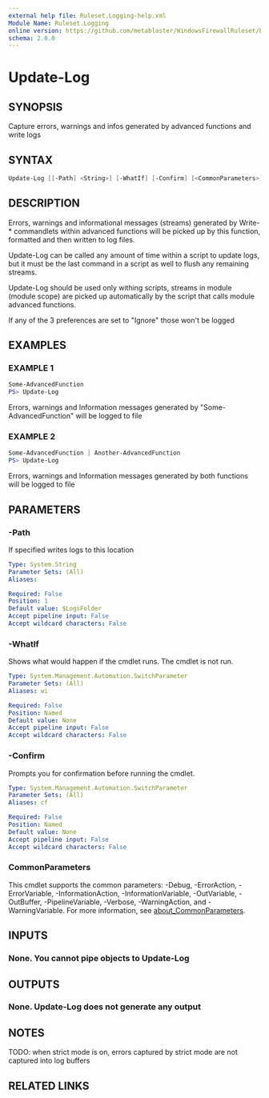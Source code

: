 ```yaml
---
external help file: Ruleset.Logging-help.xml
Module Name: Ruleset.Logging
online version: https://github.com/metablaster/WindowsFirewallRuleset/blob/master/Modules/Ruleset.Logging/Help/en-US/Update-Log.md
schema: 2.0.0
---
```


# Update-Log

## SYNOPSIS

Capture errors, warnings and infos generated by advanced functions and write logs

## SYNTAX

```powershell
Update-Log [[-Path] <String>] [-WhatIf] [-Confirm] [<CommonParameters>]
```

## DESCRIPTION

Errors, warnings and informational messages (streams) generated by Write-* commandlets within
advanced functions will be picked up by this function, formatted and then written to log files.

Update-Log can be called any amount of time within a script to update logs, but it must be the last
command in a script as well to flush any remaining streams.

Update-Log should be used only withing scripts, streams in module (module scope) are picked up
automatically by the script that calls module advanced functions.

If any of the 3 preferences are set to "Ignore" those won't be logged

## EXAMPLES

### EXAMPLE 1

```powershell
Some-AdvancedFunction
PS> Update-Log
```

Errors, warnings and Information messages generated by "Some-AdvancedFunction" will be logged to file

### EXAMPLE 2

```powershell
Some-AdvancedFunction | Another-AdvancedFunction
PS> Update-Log
```

Errors, warnings and Information messages generated by both functions will be logged to file

## PARAMETERS

### -Path

If specified writes logs to this location

```yaml
Type: System.String
Parameter Sets: (All)
Aliases:

Required: False
Position: 1
Default value: $LogsFolder
Accept pipeline input: False
Accept wildcard characters: False
```

### -WhatIf

Shows what would happen if the cmdlet runs.
The cmdlet is not run.

```yaml
Type: System.Management.Automation.SwitchParameter
Parameter Sets: (All)
Aliases: wi

Required: False
Position: Named
Default value: None
Accept pipeline input: False
Accept wildcard characters: False
```

### -Confirm

Prompts you for confirmation before running the cmdlet.

```yaml
Type: System.Management.Automation.SwitchParameter
Parameter Sets: (All)
Aliases: cf

Required: False
Position: Named
Default value: None
Accept pipeline input: False
Accept wildcard characters: False
```

### CommonParameters

This cmdlet supports the common parameters: -Debug, -ErrorAction, -ErrorVariable, -InformationAction, -InformationVariable, -OutVariable, -OutBuffer, -PipelineVariable, -Verbose, -WarningAction, and -WarningVariable. For more information, see [about_CommonParameters](http://go.microsoft.com/fwlink/?LinkID=113216).

## INPUTS

### None. You cannot pipe objects to Update-Log

## OUTPUTS

### None. Update-Log does not generate any output

## NOTES

TODO: when strict mode is on, errors captured by strict mode are not captured into log buffers

## RELATED LINKS

